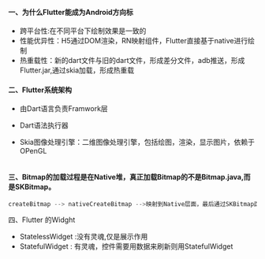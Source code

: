 #### 一、为什么Flutter能成为Android方向标

- 跨平台性:在不同平台下绘制效果是一致的
- 性能优异性：H5通过DOM渲染，RN映射组件，Flutter直接基于native进行绘制
- 热重载性：新的dart文件与旧的dart文件，形成差分文件，adb推送，形成Flutter.jar,通过skia加载，形成热重载

#### 二、Flutter系统架构

- 由Dart语言负责Framwork层

- Dart语法执行器

- Skia图像处理引擎：二维图像处理引擎，包括绘图，渲染，显示图片，依赖于OPenGL

  ```java
  
  ```

  

#### 三、Bitmap的加载过程是在Native堆，真正加载Bitmap的不是Bitmap.java,而是SKBitmap。

```java
createBitmap --> nativeCreateBitmap -->映射到Native层面，最后通过SKBitmap函数库进行加载
```

四、Flutter 的Widght

- StatelessWidget :没有灵魂,仅是展示作用
- StatefulWidget : 有灵魂，控件需要用数据来刷新则用StatefulWidget